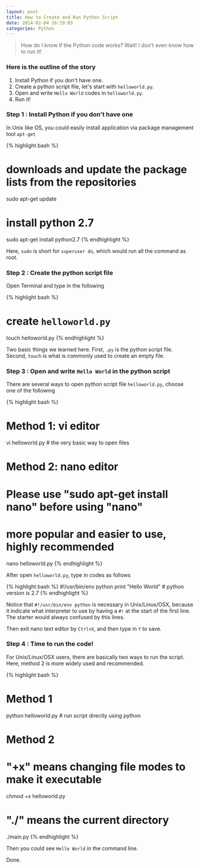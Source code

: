 ```yaml
---
layout: post
title: How to Create and Run Python Script
date: 2014-02-04 16:19:03
categories: Python
---
```


> How do I know if the Python code works? Wait! I don't even know how to run it!

### Here is the outline of the story

1. Install Python if you don't have one.
2. Create a python script file, let's start with `helloworld.py`.
3. Open and write `Hello World` codes in `helloworld.py`.
4. Run it!

### Step 1 : Install Python if you don't have one

In Unix like OS, you could easily install application via package management tool `apt-get`

{% highlight bash %}
# downloads and update the package lists from the repositories
sudo apt-get update
# install python 2.7
sudo apt-get install python2.7
{% endhighlight %}

Here, `sudo` is short for `superuser do`, which would run all the command as root.

### Step 2 : Create the python script file

Open Terminal and type in the following

{% highlight bash %}
# create `helloworld.py`
touch helloworld.py
{% endhighlight %}

Two basic things we learned here. First, `.py` is the python script file. Second, `touch` is what is commonly used to create an empty file.

### Step 3 : Open and write `Hello World` in the python script

There are several ways to open python script file `helloworld.py`, choose one of the following

{% highlight bash %}
#  Method 1: vi editor
vi helloworld.py   # the very basic way to open files
#  Method 2: nano editor
#     Please use "sudo apt-get install nano" before using "nano"
#     more popular and easier to use, highly recommended
nano helloworld.py
{% endhighlight %}

After open `helloworld.py`, type in codes as follows

{% highlight bash %}
#!/usr/bin/env python
print "Hello World" # python version is 2.7
{% endhighlight %}

Notice that `#!/usr/bin/env python` is necessary in Unix/Linux/OSX, because it indicate what interpreter to use by having a `#!` at the start of the first line. The starter would always confused by this lines.

Then exit nano text editor by `Ctrl+X`, and then type in `Y` to save.

### Step 4 : Time to run the code!

For Unix/Linux/OSX users, there are basically two ways to run the script. Here, method 2 is more widely used and recommended.

{% highlight bash %}
#  Method 1
python helloworld.py   # run script directly using python
#  Method 2
#  "+x" means changing file modes to make it executable
chmod +x helloworld.py
#  "./" means the current directory
./main.py
{% endhighlight %}

Then you could see `Hello World` in the command line.

Done.
